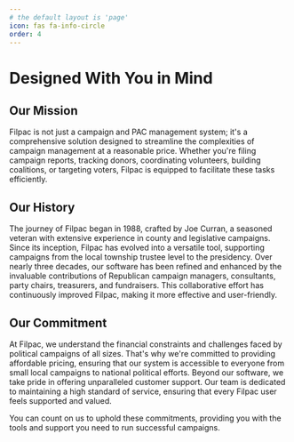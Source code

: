 ```yaml
---
# the default layout is 'page'
icon: fas fa-info-circle
order: 4
---
```


# Designed With You in Mind

## Our Mission

Filpac is not just a campaign and PAC management system; it's a comprehensive solution designed to streamline the complexities of campaign management at a reasonable price. Whether you're filing campaign reports, tracking donors, coordinating volunteers, building coalitions, or targeting voters, Filpac is equipped to facilitate these tasks efficiently.

## Our History

The journey of Filpac began in 1988, crafted by Joe Curran, a seasoned veteran with extensive experience in county and legislative campaigns. Since its inception, Filpac has evolved into a versatile tool, supporting campaigns from the local township trustee level to the presidency. Over nearly three decades, our software has been refined and enhanced by the invaluable contributions of Republican campaign managers, consultants, party chairs, treasurers, and fundraisers. This collaborative effort has continuously improved Filpac, making it more effective and user-friendly.

## Our Commitment

At Filpac, we understand the financial constraints and challenges faced by political campaigns of all sizes. That's why we're committed to providing affordable pricing, ensuring that our system is accessible to everyone from small local campaigns to national political efforts. Beyond our software, we take pride in offering unparalleled customer support. Our team is dedicated to maintaining a high standard of service, ensuring that every Filpac user feels supported and valued.

You can count on us to uphold these commitments, providing you with the tools and support you need to run successful campaigns.
